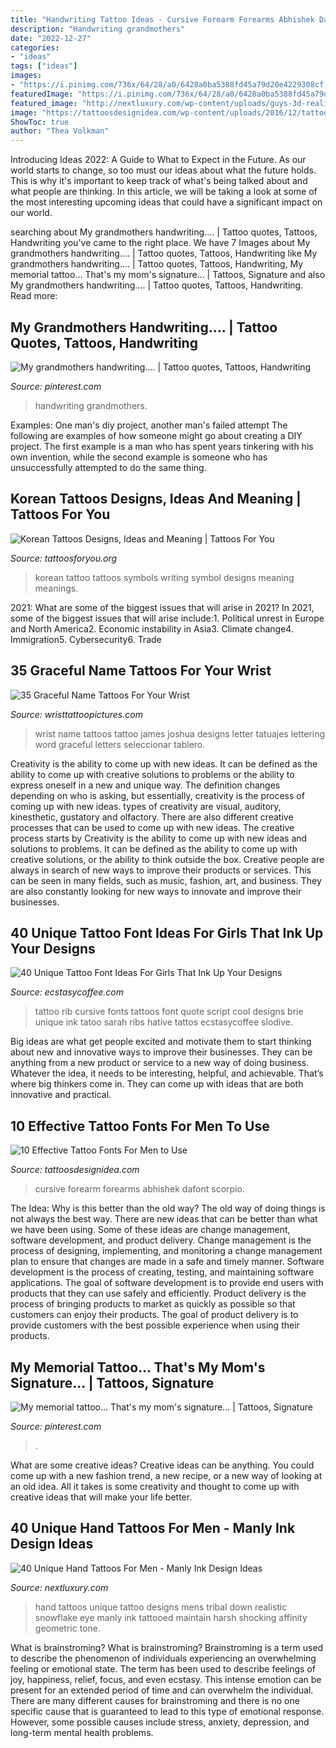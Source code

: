 ```yaml
---
title: "Handwriting Tattoo Ideas - Cursive Forearm Forearms Abhishek Dafont Scorpio"
description: "Handwriting grandmothers"
date: "2022-12-27"
categories:
- "ideas"
tags: ["ideas"]
images:
- "https://i.pinimg.com/736x/64/28/a0/6428a0ba5388fd45a79d20e4229308cf.jpg"
featuredImage: "https://i.pinimg.com/736x/64/28/a0/6428a0ba5388fd45a79d20e4229308cf.jpg"
featured_image: "http://nextluxury.com/wp-content/uploads/guys-3d-realistic-snowflake-unique-hand-tattoo-ideas.jpg"
image: "https://tattoosdesignidea.com/wp-content/uploads/2016/12/tattoo-fonts-for-men-9.jpg"
ShowToc: true
author: "Thea Volkman"
---
```



Introducing Ideas 2022: A Guide to What to Expect in the Future. As our world starts to change, so too must our ideas about what the future holds. This is why it's important to keep track of what's being talked about and what people are thinking. In this article, we will be taking a look at some of the most interesting upcoming ideas that could have a significant impact on our world.

	

		
searching about My grandmothers handwriting.... | Tattoo quotes, Tattoos, Handwriting you've came to the right place. We have 7 Images about My grandmothers handwriting.... | Tattoo quotes, Tattoos, Handwriting like My grandmothers handwriting.... | Tattoo quotes, Tattoos, Handwriting, My memorial tattoo... That&#039;s my mom&#039;s signature... | Tattoos, Signature and also My grandmothers handwriting.... | Tattoo quotes, Tattoos, Handwriting. Read more:
		
    
## My Grandmothers Handwriting.... | Tattoo Quotes, Tattoos, Handwriting

<img loading=lazy src="https://i.pinimg.com/736x/bf/5c/bf/bf5cbfd3a7817d9bc1159670f7571d0f--my-grandmother-grandmothers.jpg" onerror="this.onerror=null;this.src='https://tse2.mm.bing.net/th?id=OIP.JYhNBBkjpxPmEVpYzOHNCwHaJ3&amp;pid=15.1';" alt="My grandmothers handwriting.... | Tattoo quotes, Tattoos, Handwriting">

_Source: pinterest.com_

>handwriting grandmothers. 

	

Examples: One man's diy project, another man's failed attempt
The following are examples of how someone might go about creating a DIY project. The first example is a man who has spent years tinkering with his own invention, while the second example is someone who has unsuccessfully attempted to do the same thing.

    
## Korean Tattoos Designs, Ideas And Meaning | Tattoos For You

<img loading=lazy src="http://www.tattoosforyou.org/wp-content/uploads/2016/03/Korean-Writing-Tattoos.jpg" onerror="this.onerror=null;this.src='https://tse1.mm.bing.net/th?id=OIP.TWMG_kLbyZriepGsAn-j8AHaJ4&amp;pid=15.1';" alt="Korean Tattoos Designs, Ideas and Meaning | Tattoos For You">

_Source: tattoosforyou.org_

>korean tattoo tattoos symbols writing symbol designs meaning meanings. 

	

2021: What are some of the biggest issues that will arise in 2021?
In 2021, some of the biggest issues that will arise include:1. Political unrest in Europe and North America2. Economic instability in Asia3. Climate change4. Immigration5. Cybersecurity6. Trade
    
## 35 Graceful Name Tattoos For Your Wrist

<img loading=lazy src="http://www.wristtattoopictures.com/wp-content/uploads/2016/06/James-Joshua-WT135.jpg" onerror="this.onerror=null;this.src='https://tse3.mm.bing.net/th?id=OIP.nrWSXK9o2_XLkj0fPlhEpgHaEs&amp;pid=15.1';" alt="35 Graceful Name Tattoos For Your Wrist">

_Source: wristtattoopictures.com_

>wrist name tattoos tattoo james joshua designs letter tatuajes lettering word graceful letters seleccionar tablero. 

	

Creativity is the ability to come up with new ideas. It can be defined as the ability to come up with creative solutions to problems or the ability to express oneself in a new and unique way. The definition changes depending on who is asking, but essentially, creativity is the process of coming up with new ideas. types of creativity are visual, auditory, kinesthetic, gustatory and olfactory. There are also different creative processes that can be used to come up with new ideas. The creative process starts by
Creativity is the ability to come up with new ideas and solutions to problems. It can be defined as the ability to come up with creative solutions, or the ability to think outside the box. Creative people are always in search of new ways to improve their products or services. This can be seen in many fields, such as music, fashion, art, and business. They are also constantly looking for new ways to innovate and improve their businesses.

    
## 40 Unique Tattoo Font Ideas For Girls That Ink Up Your Designs

<img loading=lazy src="https://i1.wp.com/www.ecstasycoffee.com/wp-content/uploads/2016/09/Cursive-Quote-Tattoo-on-Rib.jpg" onerror="this.onerror=null;this.src='https://tse3.mm.bing.net/th?id=OIP.H5beR2PuixuAUgd-OM3UOQHaEU&amp;pid=15.1';" alt="40 Unique Tattoo Font Ideas For Girls That Ink Up Your Designs">

_Source: ecstasycoffee.com_

>tattoo rib cursive fonts tattoos font quote script cool designs brie unique ink tatoo sarah ribs hative tattos ecstasycoffee slodive. 

	

Big ideas are what get people excited and motivate them to start thinking about new and innovative ways to improve their businesses. They can be anything from a new product or service to a new way of doing business. Whatever the idea, it needs to be interesting, helpful, and achievable. That’s where big thinkers come in. They can come up with ideas that are both innovative and practical.

    
## 10 Effective Tattoo Fonts For Men To Use

<img loading=lazy src="https://tattoosdesignidea.com/wp-content/uploads/2016/12/tattoo-fonts-for-men-9.jpg" onerror="this.onerror=null;this.src='https://tse3.mm.bing.net/th?id=OIP.MLXVMX9tmLnM_lvy_w560wHaFj&amp;pid=15.1';" alt="10 Effective Tattoo Fonts For Men to Use">

_Source: tattoosdesignidea.com_

>cursive forearm forearms abhishek dafont scorpio. 

	

The Idea: Why is this better than the old way?
The old way of doing things is not always the best way. There are new ideas that can be better than what we have been using. Some of these ideas are change management, software development, and product delivery. Change management is the process of designing, implementing, and monitoring a change management plan to ensure that changes are made in a safe and timely manner. Software development is the process of creating, testing, and maintaining software applications. The goal of software development is to provide end users with products that they can use safely and efficiently. Product delivery is the process of bringing products to market as quickly as possible so that customers can enjoy their products. The goal of product delivery is to provide customers with the best possible experience when using their products.

    
## My Memorial Tattoo... That&#039;s My Mom&#039;s Signature... | Tattoos, Signature

<img loading=lazy src="https://i.pinimg.com/736x/64/28/a0/6428a0ba5388fd45a79d20e4229308cf.jpg" onerror="this.onerror=null;this.src='https://tse3.mm.bing.net/th?id=OIP.fUUtEyz6vSuo3jww795zogHaHa&amp;pid=15.1';" alt="My memorial tattoo... That&#039;s my mom&#039;s signature... | Tattoos, Signature">

_Source: pinterest.com_

>. 

	

What are some creative ideas?
Creative ideas can be anything. You could come up with a new fashion trend, a new recipe, or a new way of looking at an old idea. All it takes is some creativity and thought to come up with creative ideas that will make your life better.

    
## 40 Unique Hand Tattoos For Men - Manly Ink Design Ideas

<img loading=lazy src="http://nextluxury.com/wp-content/uploads/guys-3d-realistic-snowflake-unique-hand-tattoo-ideas.jpg" onerror="this.onerror=null;this.src='https://tse4.mm.bing.net/th?id=OIP.YlKvDd66OXkvRtOXfSsgRAHaHa&amp;pid=15.1';" alt="40 Unique Hand Tattoos For Men - Manly Ink Design Ideas">

_Source: nextluxury.com_

>hand tattoos unique tattoo designs mens tribal down realistic snowflake eye manly ink tattooed maintain harsh shocking affinity geometric tone. 

	

What is brainstroming?
What is brainstroming? Brainstroming is a term used to describe the phenomenon of individuals experiencing an overwhelming feeling or emotional state. The term has been used to describe feelings of joy, happiness, relief, focus, and even ecstasy. This intense emotion can be present for an extended period of time and can overwhelm the individual. There are many different causes for brainstroming and there is no one specific cause that is guaranteed to lead to this type of emotional response. However, some possible causes include stress, anxiety, depression, and long-term mental health problems.

